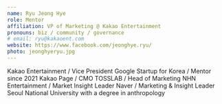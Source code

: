 ```yaml
---
name: Ryu Jeong Hye
role: Mentor
affiliation: VP of Marketing @ Kakao Entertainment
pronouns: biz / community / governance
# email: ryu@kakaoent.com
website: https://www.facebook.com/jeonghye.ryu/
photo: jeonghyeryu.jpg
---
```


Kakao Entertainment / Vice President 
Google Startup for Korea / Mentor since 2021
Kakao Page / CMO
TOSSLAB / Head of Marketing
NHN Entertainment / Market Insight Leader
Naver / Marketing & Insight Leader
Seoul National University with a degree in anthropology
